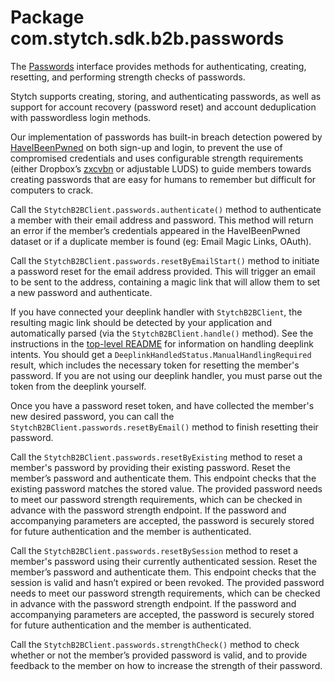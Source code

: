 # Package com.stytch.sdk.b2b.passwords
The [Passwords](Passwords.kt) interface provides methods for authenticating, creating, resetting, and performing strength checks of passwords.

Stytch supports creating, storing, and authenticating passwords, as well as support for account recovery (password reset) and account deduplication with passwordless login methods.

Our implementation of passwords has built-in breach detection powered by [HaveIBeenPwned](https://haveibeenpwned.com) on both sign-up and login, to prevent the use of compromised credentials and uses configurable strength requirements (either Dropbox’s [zxcvbn](https://github.com/dropbox/zxcvbn) or adjustable LUDS) to guide members towards creating passwords that are easy for humans to remember but difficult for computers to crack.

Call the `StytchB2BClient.passwords.authenticate()` method to authenticate a member with their email address and password. This method will return an error if the member’s credentials appeared in the HaveIBeenPwned dataset or if a duplicate member is found (eg: Email Magic Links, OAuth).

Call the `StytchB2BClient.passwords.resetByEmailStart()` method to initiate a password reset for the email address provided. This will trigger an email to be sent to the address, containing a magic link that will allow them to set a new password and authenticate.

If you have connected your deeplink handler with `StytchB2BClient`, the resulting magic link should be detected by your application and automatically parsed (via the `StytchB2BClient.handle()` method). See the instructions in the [top-level README](/README.md) for information on handling deeplink intents. You should get a `DeeplinkHandledStatus.ManualHandlingRequired` result, which includes the necessary token for resetting the member's password. If you are not using our deeplink handler, you must parse out the token from the deeplink yourself.

Once you have a password reset token, and have collected the member's new desired password, you can call the `StytchB2BClient.passwords.resetByEmail()` method to finish resetting their password.

Call the `StytchB2BClient.passwords.resetByExisting` method to reset a member's password by providing their existing password. Reset the member’s password and authenticate them. This endpoint checks that the existing password matches the stored value. The provided password needs to meet our password strength requirements, which can be checked in advance with the password strength endpoint. If the password and accompanying parameters are accepted, the password is securely stored for future authentication and the member is authenticated.

Call the `StytchB2BClient.passwords.resetBySession` method to reset a member's password using their currently authenticated session. Reset the member’s password and authenticate them. This endpoint checks that the session is valid and hasn’t expired or been revoked. The provided password needs to meet our password strength requirements, which can be checked in advance with the password strength endpoint. If the password and accompanying parameters are accepted, the password is securely stored for future authentication and the member is authenticated.

Call the `StytchB2BClient.passwords.strengthCheck()` method to check whether or not the member’s provided password is valid, and to provide feedback to the member on how to increase the strength of their password.